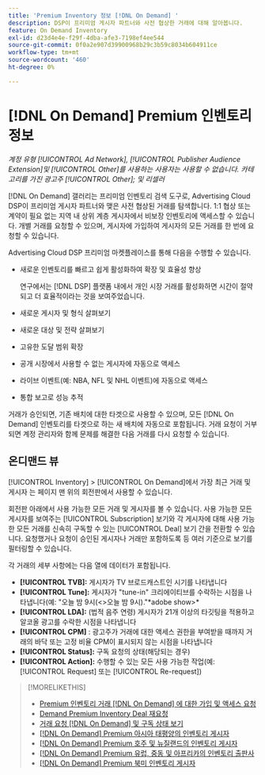 ```yaml
---
title: 'Premium Inventory 정보 [!DNL On Demand] '
description: DSP이 프리미엄 게시자 파트너와 사전 협상한 거래에 대해 알아봅니다.
feature: On Demand Inventory
exl-id: d23d4e4e-f29f-4dba-afe3-7198ef4ee544
source-git-commit: 0f0a2e907d39900968b29c3b59c8034b604911ce
workflow-type: tm+mt
source-wordcount: '460'
ht-degree: 0%

---
```


# [!DNL On Demand] Premium 인벤토리 정보

*계정 유형  [!UICONTROL Ad Network],  [!UICONTROL Publisher Audience Extension]및  [!UICONTROL Other]를 사용하는 사용자는 사용할 수 없습니다. 카테고리를 가진 광고주  [!UICONTROL Other]; 및 리셀러*

[!DNL On Demand] 갤러리는 프리미엄 인벤토리 검색 도구로, Advertising Cloud DSP이 프리미엄 게시자 파트너와 맺은 사전 협상된 거래를 탐색합니다. 1:1 협상 또는 계약이 필요 없는 지역 내 상위 계층 게시자에서 비보장 인벤토리에 액세스할 수 있습니다. 개별 거래를 요청할 수 있으며, 게시자에 가입하여 게시자의 모든 거래를 한 번에 요청할 수 있습니다.

Advertising Cloud DSP 프리미엄 마켓플레이스를 통해 다음을 수행할 수 있습니다.

* 새로운 인벤토리를 빠르고 쉽게 활성화하여 확장 및 효율성 향상

   연구에서는 [!DNL DSP] 플랫폼 내에서 개인 시장 거래를 활성화하면 시간이 절약되고 더 효율적이라는 것을 보여주었습니다.

* 새로운 게시자 및 형식 살펴보기
* 새로운 대상 및 전략 살펴보기
* 고유한 도달 범위 확장
* 공개 시장에서 사용할 수 없는 게시자에 자동으로 액세스
* 라이브 이벤트(예: NBA, NFL 및 NHL 이벤트)에 자동으로 액세스
* 통합 보고로 성능 추적

거래가 승인되면, 기존 배치에 대한 타겟으로 사용할 수 있으며, 모든 [!DNL On Demand] 인벤토리를 타겟으로 하는 새 배치에 자동으로 포함됩니다. 거래 요청이 거부되면 계정 관리자와 함께 문제를 해결한 다음 거래를 다시 요청할 수 있습니다.

## 온디맨드 뷰

[!UICONTROL Inventory] > [!UICONTROL On Demand]에서 가장 최근 거래 및 게시자 <!-- how recent? -->는 페이지 맨 위의 회전판에서 사용할 수 있습니다.

회전판 아래에서 사용 가능한 모든 거래 및 게시자를 볼 수 있습니다. 사용 가능한 모든 게시자를 보여주는 [!UICONTROL Subscription] 보기와 각 게시자에 대해 사용 가능한 모든 거래를 신속히 구독할 수 있는 [!UICONTROL Deal] 보기 간을 전환할 수 있습니다. 요청했거나 요청이 승인된 게시자나 거래만 포함하도록 등 여러 기준으로 보기를 필터링할 수 있습니다.

각 거래의 세부 사항에는 다음 열에 데이터가 포함됩니다.

* **[!UICONTROL TVB]:** 게시자가 TV 브로드캐스트인 시기를 나타냅니다
* **[!UICONTROL Tune]:** 게시자가 &quot;tune-in&quot; 크리에이티브를 수락하는 시점을 나타냅니다(예: &quot;오늘 밤 9시(&lt;>오늘 밤 9시).&quot;\*adobe show\>*
* **[!UICONTROL LDA]:** (법적 음주 연령) 게시자가 21개 이상의 타깃팅을 적용하고 알코올 광고를 수락한 시점을 나타냅니다
* **[!UICONTROL CPM]** : 광고주가 거래에 대한 액세스 권한을 부여받을 때까지 거래의 바닥 또는 고정 비율 CPM이 표시되지 않는 시점을 나타냅니다
* **[!UICONTROL Status]:** 구독 요청의 상태(해당되는 경우)
* **[!UICONTROL Action]:** 수행할 수 있는 모든 사용 가능한 작업(예:  [!UICONTROL Request] 또는  [!UICONTROL Re-request])

>[!MORELIKETHIS]
>
>* [Premium 인벤토리 거래 [!DNL On Demand] 에 대한 가입 및 액세스 요청](on-demand-inventory-subscribe.md)
>* [Demand Premium Inventory Deal 재요청](on-demand-inventory-rerequest.md)
>* [거래 요청  [!DNL On Demand] 및 구독 상태 보기](on-demand-inventory-view-status.md)
>* [[!DNL On Demand] Premium 아시아 태평양의 인벤토리 게시자](on-demand-inventory-publishers-apac.md)
>* [[!DNL On Demand] Premium 호주 및 뉴질랜드의 인벤토리 게시자](on-demand-inventory-publishers-anz.md)
>* [[!DNL On Demand] Premium 유럽, 중동 및 아프리카의 인벤토리 출판사](on-demand-inventory-publishers-emea.md)
>* [[!DNL On Demand] Premium 북미 인벤토리 게시자](on-demand-inventory-publishers-na.md)

